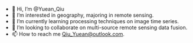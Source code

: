 - 👋 Hi, I’m @Yuean_Qiu
- 👀 I’m interested in geography, majoring in remote sensing.
- 🌱 I’m currently learning processing techniques on image time series.
- 💞️ I’m looking to collaborate on multi-source remote sensing data fusion.
- 📫 How to reach me Qiu_Yuean@outlook.com.

<!---
ArronQiu/ArronQiu is a ✨ special ✨ repository because its `README.md` (this file) appears on your GitHub profile.
You can click the Preview link to take a look at your changes.
--->
